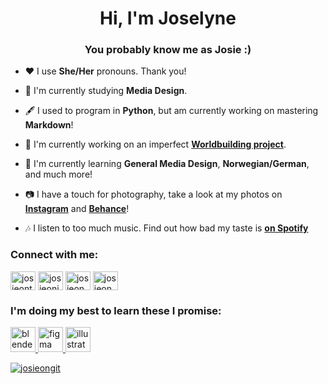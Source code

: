 
<h1 align="center">Hi, I'm Joselyne</h1>
<h3 align="center">You probably know me as Josie :)</h3>




- ❤️ I use **She/Her** pronouns. Thank you!

- 🌱 I'm currently studying **Media Design**.

- 🖋️ I used to program in **Python**, but am currently working on mastering **Markdown**!

- 🔭 I'm currently working on an imperfect **[Worldbuilding project](https://github.com/JosieOnGit/Luniks)**.

- 🌱 I'm currently learning **General Media Design**, **Norwegian/German**, and much more!

- 📷 I have a touch for photography, take a look at my photos on **[Instagram](https://www.instagram.com/josieoninsta/)** and **[Behance](https://www.behance.net/JosieOnBE)**!

- 🎶 I listen to too much music. Find out how bad my taste is **[on Spotify](https://open.spotify.com/user/dj_thunderbolt)**


<h3 align="left">Connect with me:</h3>
<p align="left">
<a href="https://twitter.com/josieontw" target="blank"><img align="center" src="https://raw.githubusercontent.com/rahuldkjain/github-profile-readme-generator/master/src/images/icons/Social/twitter.svg" alt="josieontw" height="30" width="40" /></a>
<a href="https://instagram.com/josieoninsta" target="blank"><img align="center" src="https://raw.githubusercontent.com/rahuldkjain/github-profile-readme-generator/master/src/images/icons/Social/instagram.svg" alt="josieoninsta" height="30" width="40" /></a>
<a href="https://www.behance.net/josieonbe" target="blank"><img align="center" src="https://raw.githubusercontent.com/rahuldkjain/github-profile-readme-generator/master/src/images/icons/Social/behance.svg" alt="josieonbe" height="30" width="40" /></a>
<a href="https://www.youtube.com/c/josieonyt" target="blank"><img align="center" src="https://raw.githubusercontent.com/rahuldkjain/github-profile-readme-generator/master/src/images/icons/Social/youtube.svg" alt="josieonyt" height="30" width="40" /></a>
</p>

<h3 align="left">I'm doing my best to learn these I promise:</h3>
<p align="left"> <a href="https://www.blender.org/" target="_blank" rel="noreferrer"> <img src="https://download.blender.org/branding/community/blender_community_badge_white.svg" alt="blender" width="40" height="40"/> </a> <a href="https://www.figma.com/" target="_blank" rel="noreferrer"> <img src="https://www.vectorlogo.zone/logos/figma/figma-icon.svg" alt="figma" width="40" height="40"/> </a> <a href="https://www.adobe.com/in/products/illustrator.html" target="_blank" rel="noreferrer"> <img src="https://www.vectorlogo.zone/logos/adobe_illustrator/adobe_illustrator-icon.svg" alt="illustrator" width="40" height="40"/>

<p><img align="center" src="https://github-readme-stats.vercel.app/api?username=josieongit&show_icons=true&theme=material-palenight" alt="josieongit" /></p>
